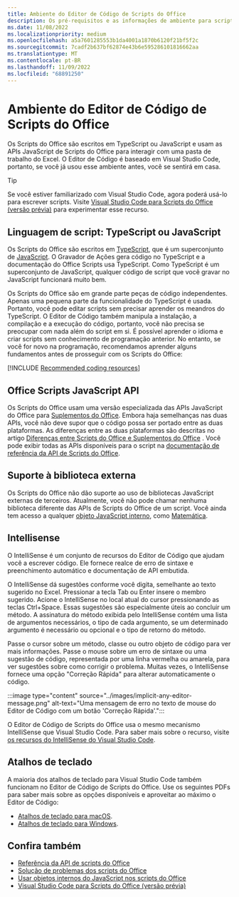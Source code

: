 ```yaml
---
title: Ambiente do Editor de Código de Scripts do Office
description: Os pré-requisitos e as informações de ambiente para scripts do Office em Excel na Web.
ms.date: 11/08/2022
ms.localizationpriority: medium
ms.openlocfilehash: a5a7601285553b1da4001a1870b6120f21bf5f2c
ms.sourcegitcommit: 7cadf2b637bf62874e43b6e595286101816662aa
ms.translationtype: MT
ms.contentlocale: pt-BR
ms.lasthandoff: 11/09/2022
ms.locfileid: "68891250"
---
```

# <a name="office-scripts-code-editor-environment"></a>Ambiente do Editor de Código de Scripts do Office

Os Scripts do Office são escritos em TypeScript ou JavaScript e usam as APIs JavaScript de Scripts do Office para interagir com uma pasta de trabalho do Excel. O Editor de Código é baseado em Visual Studio Code, portanto, se você já usou esse ambiente antes, você se sentirá em casa.

> [!TIP]
> Se você estiver familiarizado com Visual Studio Code, agora poderá usá-lo para escrever scripts. Visite [Visual Studio Code para Scripts do Office (versão prévia)](../develop/vscode-for-scripts.md) para experimentar esse recurso.

## <a name="scripting-language-typescript-or-javascript"></a>Linguagem de script: TypeScript ou JavaScript

Os Scripts do Office são escritos em [TypeScript](https://www.typescriptlang.org/docs/home.html), que é um superconjunto de [JavaScript](https://developer.mozilla.org/docs/Web/JavaScript). O Gravador de Ações gera código no TypeScript e a documentação do Office Scripts usa TypeScript. Como TypeScript é um superconjunto de JavaScript, qualquer código de script que você gravar no JavaScript funcionará muito bem.

Os Scripts do Office são em grande parte peças de código independentes. Apenas uma pequena parte da funcionalidade do TypeScript é usada. Portanto, você pode editar scripts sem precisar aprender os meandros do TypeScript. O Editor de Código também manipula a instalação, a compilação e a execução do código, portanto, você não precisa se preocupar com nada além do script em si. É possível aprender o idioma e criar scripts sem conhecimento de programação anterior. No entanto, se você for novo na programação, recomendamos aprender alguns fundamentos antes de prosseguir com os Scripts do Office:

[!INCLUDE [Recommended coding resources](../includes/coding-basics-references.md)]

## <a name="office-scripts-javascript-api"></a>Office Scripts JavaScript API

Os Scripts do Office usam uma versão especializada das APIs JavaScript do Office para [Suplementos do Office](/office/dev/add-ins/overview/index). Embora haja semelhanças nas duas APIs, você não deve supor que o código possa ser portado entre as duas plataformas. As diferenças entre as duas plataformas são descritas no artigo [Diferenças entre Scripts do Office e Suplementos do Office](../resources/add-ins-differences.md#apis) . Você pode exibir todas as APIs disponíveis para o script na [documentação de referência da API de Scripts do Office](/javascript/api/office-scripts/overview).

## <a name="external-library-support"></a>Suporte à biblioteca externa

Os Scripts do Office não dão suporte ao uso de bibliotecas JavaScript externas de terceiros. Atualmente, você não pode chamar nenhuma biblioteca diferente das APIs de Scripts do Office de um script. Você ainda tem acesso a qualquer [objeto JavaScript interno](../develop/javascript-objects.md), como [Matemática](https://developer.mozilla.org/docs/Web/JavaScript/Reference/Global_Objects/Math).

## <a name="intellisense"></a>Intellisense

O IntelliSense é um conjunto de recursos do Editor de Código que ajudam você a escrever código. Ele fornece realce de erro de sintaxe e preenchimento automático e documentação de API embutida.

O IntelliSense dá sugestões conforme você digita, semelhante ao texto sugerido no Excel. Pressionar a tecla Tab ou Enter insere o membro sugerido. Acione o IntelliSense no local atual do cursor pressionando as teclas Ctrl+Space. Essas sugestões são especialmente úteis ao concluir um método. A assinatura do método exibida pelo IntelliSense contém uma lista de argumentos necessários, o tipo de cada argumento, se um determinado argumento é necessário ou opcional e o tipo de retorno do método.

Passe o cursor sobre um método, classe ou outro objeto de código para ver mais informações. Passe o mouse sobre um erro de sintaxe ou uma sugestão de código, representada por uma linha vermelha ou amarela, para ver sugestões sobre como corrigir o problema. Muitas vezes, o IntelliSense fornece uma opção "Correção Rápida" para alterar automaticamente o código.

:::image type="content" source="../images/implicit-any-editor-message.png" alt-text="Uma mensagem de erro no texto de mouse do Editor de Código com um botão 'Correção Rápida'.":::

O Editor de Código de Scripts do Office usa o mesmo mecanismo IntelliSense que Visual Studio Code. Para saber mais sobre o recurso, visite [os recursos do IntelliSense do Visual Studio Code](https://code.visualstudio.com/docs/editor/intellisense#_intellisense-features).

## <a name="keyboard-shortcuts"></a>Atalhos de teclado

A maioria dos atalhos de teclado para Visual Studio Code também funcionam no Editor de Código de Scripts do Office. Use os seguintes PDFs para saber mais sobre as opções disponíveis e aproveitar ao máximo o Editor de Código:

- [Atalhos de teclado para macOS](https://code.visualstudio.com/shortcuts/keyboard-shortcuts-macos.pdf).
- [Atalhos de teclado para Windows](https://code.visualstudio.com/shortcuts/keyboard-shortcuts-windows.pdf).

## <a name="see-also"></a>Confira também

- [Referência da API de scripts do Office](/javascript/api/office-scripts/overview)
- [Solução de problemas dos scripts do Office](../testing/troubleshooting.md)
- [Usar objetos internos do JavaScript nos scripts do Office](../develop/javascript-objects.md)
- [Visual Studio Code para Scripts do Office (versão prévia)](../develop/vscode-for-scripts.md)
